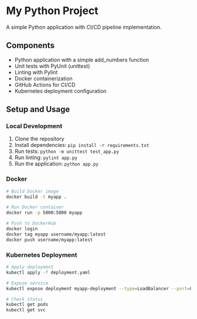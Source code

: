 # My Python Project

A simple Python application with CI/CD pipeline implementation.

## Components

- Python application with a simple add_numbers function
- Unit tests with PyUnit (unittest)
- Linting with Pylint
- Docker containerization
- GitHub Actions for CI/CD
- Kubernetes deployment configuration

## Setup and Usage

### Local Development

1. Clone the repository
2. Install dependencies: `pip install -r requirements.txt`
3. Run tests: `python -m unittest test_app.py`
4. Run linting: `pylint app.py`
5. Run the application: `python app.py`

### Docker

```bash
# Build Docker image
docker build -t myapp .

# Run Docker container
docker run -p 5000:5000 myapp

# Push to DockerHub
docker login
docker tag myapp username/myapp:latest
docker push username/myapp:latest
```

### Kubernetes Deployment

```bash
# Apply deployment
kubectl apply -f deployment.yaml

# Expose service
kubectl expose deployment myapp-deployment --type=LoadBalancer --port=80 --target-port=5000

# Check status
kubectl get pods
kubectl get svc
```
